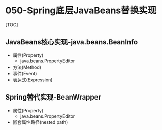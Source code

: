 # 050-Spring底层JavaBeans替换实现

[TOC]

## JavaBeans核心实现-java.beans.BeanInfo

- 属性(Property)
  - java.beans.PropertyEditor
- 方法(Method)
- 事件(Event)
- 表达式(Expression)

## Spring替代实现-BeanWrapper

- 属性(Property)
  - java.beans.PropertyEditor
- 嵌套属性路径(nested path)